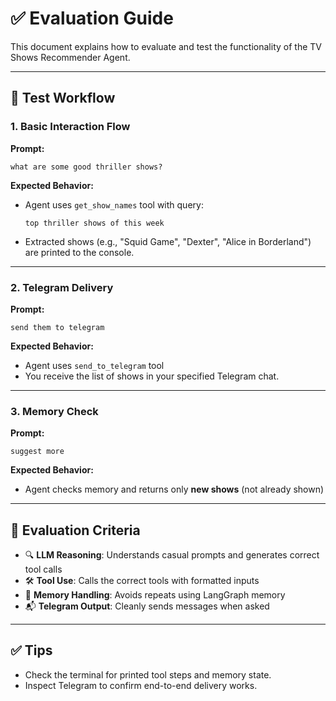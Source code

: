 # ✅ Evaluation Guide

This document explains how to evaluate and test the functionality of the TV Shows Recommender Agent.

---

## 🔁 Test Workflow

### 1. Basic Interaction Flow

**Prompt:**
```
what are some good thriller shows?
```

**Expected Behavior:**
- Agent uses `get_show_names` tool with query:
  ```
  top thriller shows of this week
  ```
- Extracted shows (e.g., "Squid Game", "Dexter", "Alice in Borderland") are printed to the console.

---

### 2. Telegram Delivery

**Prompt:**
```
send them to telegram
```

**Expected Behavior:**
- Agent uses `send_to_telegram` tool
- You receive the list of shows in your specified Telegram chat.

---

### 3. Memory Check

**Prompt:**
```
suggest more
```

**Expected Behavior:**
- Agent checks memory and returns only **new shows** (not already shown)

---



## 📓 Evaluation Criteria

- 🔍 **LLM Reasoning**: Understands casual prompts and generates correct tool calls  
- 🛠️ **Tool Use**: Calls the correct tools with formatted inputs  
- 🧠 **Memory Handling**: Avoids repeats using LangGraph memory  
- 📬 **Telegram Output**: Cleanly sends messages when asked

---

## ✅ Tips

- Check the terminal for printed tool steps and memory state.
- Inspect Telegram to confirm end-to-end delivery works.
